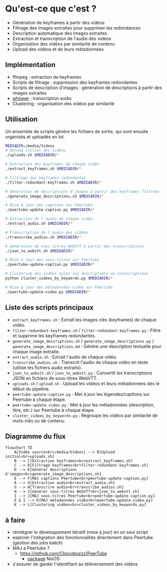 # Qu'est-ce que c'est ?
- Génération de keyframes à partir des vidéos
- Filtrage des images extraites pour supprimer les redondances
- Description automatique des images extraites
- Extraction et transcription de l'audio des vidéos
- Organisation des vidéos par similarité de contenu
- Upload des vidéos et de leurs métadonnées

## Implémentation

* ffmpeg : extraction de keyframes
* Scripts de filtrage : suppression des keyframes redondantes
* Scripts de description d'images : génération de descriptions à partir des images extraites
* [whisper](https://github.com/openai/whisper) : transcription audio
* Clustering : organisation des vidéos par similarité

## Utilisation

Un ensemble de scripts génère les fichiers de sortie, qui sont ensuite organisés et uploadés en lot.

```bash
MEDIADIR=/media/Videos
# Upload initial des vidéos
./uploads.sh $MEDIADIR/*

# Extraction des keyframes de chaque vidéo
./extract_keyframes.sh $MEDIADIR/*

# Filtrage des keyframes redondantes
./filter-redundant-keyframes.sh $MEDIADIR/*

# Génération de descriptions d'images à partir des keyframes filtrées
./generate_image_descriptions.sh $MEDIADIR/*

# Mise à jour des captions sur Peertube
./peertube-update-caption.py $MEDIADIR/*

# Extraction de l'audio de chaque vidéo
./extract_audio.sh $MEDIADIR/*

# Transcription de l'audio des vidéos
./transcribe_audios.sh $MEDIADIR/*

# Génération de sous-titres WebVTT à partir des transcriptions
./json_to_webvtt.sh $MEDIADIR/*

# Mise à jour des sous-titres sur Peertube
./peertube-update-caption.py $MEDIADIR/*

# Clustering des vidéos selon les descriptions ou transcriptions
python cluster_videos_by_keywords.py $MEDIADIR/*

# Mise à jour des métadonnées vidéo sur Peertube
./peertube-update-video.py $MEDIADIR/*
```

## Liste des scripts principaux

- `extract_keyframes.sh` : Extrait les images clés (keyframes) de chaque vidéo.
- `filter-redundant-keyframes.sh` / `filter-redundant-keyframes.py` : Filtre et supprime les keyframes redondantes.
- `generate_image_descriptions.sh` / `generate_image_descriptions.py` / `generate_image_descriptions.md` : Génère une description textuelle pour chaque image extraite.
- `extract_audio.sh` : Extrait l'audio de chaque vidéo.
- `transcribe_audios.sh` : Transcrit l'audio de chaque vidéo en texte (utilise les fichiers audio extraits).
- `json_to_webvtt.sh` / `json_to_webvtt.py` : Convertit les transcriptions JSON en fichiers de sous-titres WebVTT.
- `uploads.sh` / `upload.sh` : Upload les vidéos et leurs métadonnées dès le début du pipeline.
- `peertube-update-caption.py` : Met à jour les légendes/captions sur Peertube à chaque étape.
- `peertube-update-video.py` : Met à jour les métadonnées (description, titre, etc.) sur Peertube à chaque étape.
- `cluster_videos_by_keywords.py` : Regroupe les vidéos par similarité de mots-clés ou de contenu.

## Diagramme du flux

```mermaid
flowchart TD
    A[Vidéo source<br>/media/Videos] --> B[Upload initial<br>uploads.sh]
    B --> C[Extraction keyframes<br>extract_keyframes.sh]
    C --> D[Filtrage keyframes<br>filter-redundant-keyframes.sh]
    D --> E[Générer descriptions d'images<br>generate_image_descriptions.sh]
    E --> F[MAJ captions Peertube<br>peertube-update-caption.py]
    A --> G[Extraction audio<br>extract_audio.sh]
    G --> H[Transcrire audio<br>transcribe_audios.sh]
    H --> I[Générer sous-titres WebVTT<br>json_to_webvtt.sh]
    I --> J[MAJ sous-titres Peertube<br>peertube-update-caption.py]
    E & I --> K[MAJ métadonnées vidéo<br>peertube-update-video.py]
    K --> L[Clustering vidéos<br>cluster_videos_by_keywords.py]
```

## à faire

* réintégrer le développement itératif (mise à jour) en un seul script
* explorer l'intégration des fonctionnalités directement dans Peertube (gestion des jobs batch)
* MAJ à Peertube 7
  * https://github.com/Chocobozzz/PeerTube
    * [package](https://search.nixos.org/packages?channel=25.05&show=peertube&from=0&size=50&sort=relevance&type=packages&query=peertube) NixOS:
* s'assurer de garder l'identifiant au téléversement des vidéos
